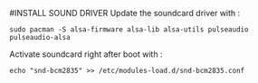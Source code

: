 #INSTALL SOUND DRIVER
Update the soundcard driver with :

    sudo pacman -S alsa-firmware alsa-lib alsa-utils pulseaudio pulseaudio-alsa
Activate soundcard right after boot with :

    echo "snd-bcm2835" >> /etc/modules-load.d/snd-bcm2835.conf